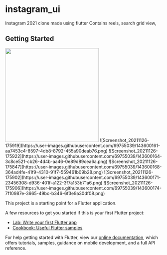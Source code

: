 # instagram_ui

Instagram 2021 clone made using flutter
Contains reels, search grid view,

## Getting Started
<img src="https://user-images.githubusercontent.com/69755039/143600153-7989cd5f-d955-4067-87a3-d1463d7fa694.png " width="300" height="300">
![Screenshot_20211126-175919](https://user-images.githubusercontent.com/69755039/143600161-aa7453c4-8597-4db8-8792-455a90deab76.png)
![Screenshot_20211126-175922](https://user-images.githubusercontent.com/69755039/143600164-3c8ce521-cb26-4d4b-aa46-0e89d89cea6a.png)
![Screenshot_20211126-175847](https://user-images.githubusercontent.com/69755039/143600168-364ad4fe-41f9-4310-91f7-559461b09b28.png)
![Screenshot_20211126-175902](https://user-images.githubusercontent.com/69755039/143600171-23456308-d936-401f-a122-3f7a153b71a6.png)
![Screenshot_20211126-175906](https://user-images.githubusercontent.com/69755039/143600174-7f10987e-3665-49bc-b346-6f3e9a30df08.png)

This project is a starting point for a Flutter application.

A few resources to get you started if this is your first Flutter project:

- [Lab: Write your first Flutter app](https://flutter.dev/docs/get-started/codelab)
- [Cookbook: Useful Flutter samples](https://flutter.dev/docs/cookbook)

For help getting started with Flutter, view our
[online documentation](https://flutter.dev/docs), which offers tutorials,
samples, guidance on mobile development, and a full API reference.
